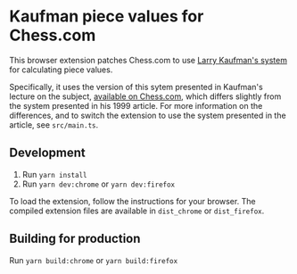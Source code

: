 # Kaufman piece values for Chess.com

This browser extension patches Chess.com to use [Larry Kaufman's system](https://archive.ph/20120714204040/http://mywebpages.comcast.net/danheisman/Articles/evaluation_of_material_imbalance.htm) for calculating piece values.

Specifically, it uses the version of this sytem presented in Kaufman's lecture on the subject, [available on Chess.com](https://www.chess.com/lessons/advanced-piece-values/what-the-pieces-are-really-worth-advanced-piece-values), which differs slightly from the system presented in his 1999 article. For more information on the differences, and to switch the extension to use the system presented in the article, see `src/main.ts`.

## Development

1. Run `yarn install`
2. Run `yarn dev:chrome` or `yarn dev:firefox`

To load the extension, follow the instructions for your browser. The compiled extension files are available in `dist_chrome` or `dist_firefox`.

## Building for production

Run `yarn build:chrome` or `yarn build:firefox`
